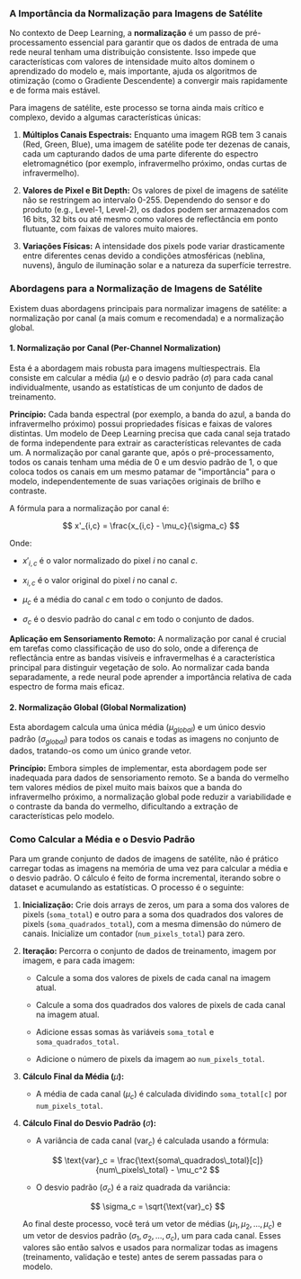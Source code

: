 ### A Importância da Normalização para Imagens de Satélite

No contexto de Deep Learning, a **normalização** é um passo de pré-processamento essencial para garantir que os dados de entrada de uma rede neural tenham uma distribuição consistente. Isso impede que características com valores de intensidade muito altos dominem o aprendizado do modelo e, mais importante, ajuda os algoritmos de otimização (como o Gradiente Descendente) a convergir mais rapidamente e de forma mais estável.

Para imagens de satélite, este processo se torna ainda mais crítico e complexo, devido a algumas características únicas:

1. **Múltiplos Canais Espectrais:** Enquanto uma imagem RGB tem 3 canais (Red, Green, Blue), uma imagem de satélite pode ter dezenas de canais, cada um capturando dados de uma parte diferente do espectro eletromagnético (por exemplo, infravermelho próximo, ondas curtas de infravermelho).

2. **Valores de Pixel e Bit Depth:** Os valores de pixel de imagens de satélite não se restringem ao intervalo 0-255. Dependendo do sensor e do produto (e.g., Level-1, Level-2), os dados podem ser armazenados com 16 bits, 32 bits ou até mesmo como valores de reflectância em ponto flutuante, com faixas de valores muito maiores.

3. **Variações Físicas:** A intensidade dos pixels pode variar drasticamente entre diferentes cenas devido a condições atmosféricas (neblina, nuvens), ângulo de iluminação solar e a natureza da superfície terrestre.

### Abordagens para a Normalização de Imagens de Satélite

Existem duas abordagens principais para normalizar imagens de satélite: a normalização por canal (a mais comum e recomendada) e a normalização global.

#### 1. Normalização por Canal (Per-Channel Normalization)

Esta é a abordagem mais robusta para imagens multiespectrais. Ela consiste em calcular a média ($\mu$) e o desvio padrão ($\sigma$) para cada canal individualmente, usando as estatísticas de um conjunto de dados de treinamento.

**Princípio:** Cada banda espectral (por exemplo, a banda do azul, a banda do infravermelho próximo) possui propriedades físicas e faixas de valores distintas. Um modelo de Deep Learning precisa que cada canal seja tratado de forma independente para extrair as características relevantes de cada um. A normalização por canal garante que, após o pré-processamento, todos os canais tenham uma média de $0$ e um desvio padrão de $1$, o que coloca todos os canais em um mesmo patamar de "importância" para o modelo, independentemente de suas variações originais de brilho e contraste.

A fórmula para a normalização por canal é:

$$
x'_{i,c} = \frac{x_{i,c} - \mu_c}{\sigma_c}
$$

Onde:

* $x'_{i,c}$ é o valor normalizado do pixel $i$ no canal $c$.

* $x_{i,c}$ é o valor original do pixel $i$ no canal $c$.

* $\mu_c$ é a média do canal $c$ em todo o conjunto de dados.

* $\sigma_c$ é o desvio padrão do canal $c$ em todo o conjunto de dados.

**Aplicação em Sensoriamento Remoto:** A normalização por canal é crucial em tarefas como classificação de uso do solo, onde a diferença de reflectância entre as bandas visíveis e infravermelhas é a característica principal para distinguir vegetação de solo. Ao normalizar cada banda separadamente, a rede neural pode aprender a importância relativa de cada espectro de forma mais eficaz.

#### 2. Normalização Global (Global Normalization)

Esta abordagem calcula uma única média ($\mu_{global}$) e um único desvio padrão ($\sigma_{global}$) para todos os canais e todas as imagens no conjunto de dados, tratando-os como um único grande vetor.

**Princípio:** Embora simples de implementar, esta abordagem pode ser inadequada para dados de sensoriamento remoto. Se a banda do vermelho tem valores médios de pixel muito mais baixos que a banda do infravermelho próximo, a normalização global pode reduzir a variabilidade e o contraste da banda do vermelho, dificultando a extração de características pelo modelo.

### Como Calcular a Média e o Desvio Padrão

Para um grande conjunto de dados de imagens de satélite, não é prático carregar todas as imagens na memória de uma vez para calcular a média e o desvio padrão. O cálculo é feito de forma incremental, iterando sobre o dataset e acumulando as estatísticas. O processo é o seguinte:

1. **Inicialização:** Crie dois arrays de zeros, um para a soma dos valores de pixels (`soma_total`) e outro para a soma dos quadrados dos valores de pixels (`soma_quadrados_total`), com a mesma dimensão do número de canais. Inicialize um contador (`num_pixels_total`) para zero.

2. **Iteração:** Percorra o conjunto de dados de treinamento, imagem por imagem, e para cada imagem:

   * Calcule a soma dos valores de pixels de cada canal na imagem atual.

   * Calcule a soma dos quadrados dos valores de pixels de cada canal na imagem atual.

   * Adicione essas somas às variáveis `soma_total` e `soma_quadrados_total`.

   * Adicione o número de pixels da imagem ao `num_pixels_total`.

3. **Cálculo Final da Média (**$\mu$**):**

   * A média de cada canal ($\mu_c$) é calculada dividindo `soma_total[c]` por `num_pixels_total`.

4. **Cálculo Final do Desvio Padrão (**$\sigma$**):**

   * A variância de cada canal ($\text{var}_c$) é calculada usando a fórmula:

    $$
    \text{var}_c = \frac{\text{soma\_quadrados\_total}[c]}{num\_pixels\_total} - \mu_c^2
    $$

   * O desvio padrão ($\sigma_c$) é a raiz quadrada da variância:

    $$
    \sigma_c = \sqrt{\text{var}_c}
    $$

    Ao final deste processo, você terá um vetor de médias ($\mu_1, \mu_2, ..., \mu_c$) e um vetor de desvios padrão ($\sigma_1, \sigma_2, ..., \sigma_c$), um para cada canal. Esses valores são então salvos e usados para normalizar todas as imagens (treinamento, validação e teste) antes de serem passadas para o modelo.